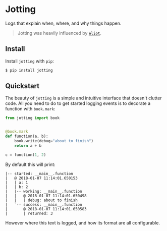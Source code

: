 # Jotting

Logs that explain when, where, and why things happen.

> Jotting was heavily influenced by [`eliot`](https://eliot.readthedocs.io/).

## Install

Install `jotting` with `pip`:

```bash
$ pip install jotting
```

## Quickstart

The beauty of `jotting` is a simple and intuitive interface that doesn't clutter code. All you need to do to get started logging events is to decorate a function with `book.mark`:

```python
from jotting import book


@book.mark
def function(a, b):
    book.write(debug="about to finish")
    return a + b

c = function(1, 2)
```

By default this will print:

```
|-- started: __main__.function
|   @ 2018-01-07 11:14:01.650153
|   | a: 1
|   | b: 2
|   |-- working: __main__.function
|   |   @ 2018-01-07 11:14:01.650498
|   |   | debug: about to finish
|   `-- success: __main__.function
|       @ 2018-01-07 11:14:01.650583
|       | returned: 3
```

However where this text is logged, and how its format are all configurable.

